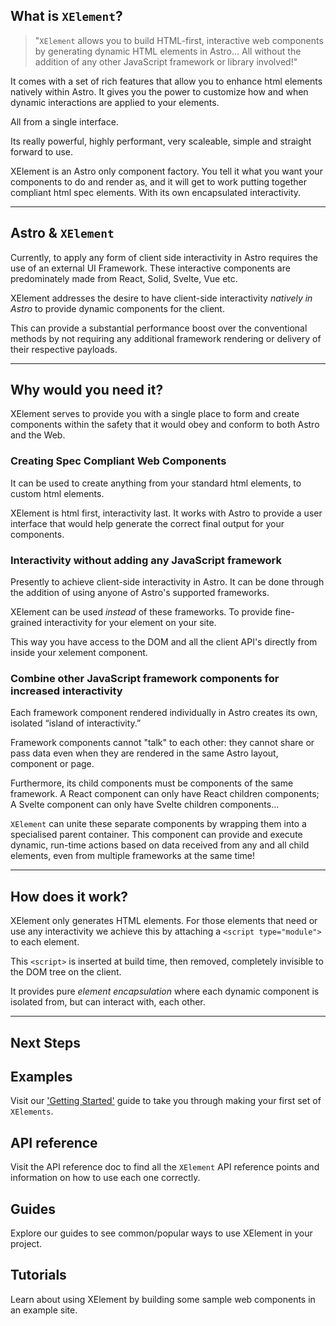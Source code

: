 ## What is `XElement`?

> "`XElement` allows you to build HTML-first, interactive web components by generating dynamic HTML elements in Astro... All without the addition of any other JavaScript framework or library involved!"

It comes with a set of rich features that allow you to enhance html elements natively within Astro. It gives you the power to customize how and when dynamic interactions are applied to your elements.

All from a single interface.

Its really powerful, highly performant, very scaleable, simple and straight forward to use.

XElement is an Astro only component factory. You tell it what you want your components to do and render as, and it will get to work putting together compliant html spec elements. With its own encapsulated interactivity.

------------------

## Astro & `XElement`

Currently, to apply any form of client side interactivity in Astro requires the use of an external UI Framework. These interactive components are predominately made from React, Solid, Svelte, Vue etc.

XElement addresses the desire to have client-side interactivity *natively in Astro* to provide dynamic components for the client.

This can provide a substantial performance boost over the conventional methods by not requiring any additional framework rendering or delivery of their respective payloads.

------------------

## Why would you need it?

XElement serves to provide you with a single place to form and create components within the safety that it would obey and conform to both Astro and the Web.

### Creating Spec Compliant Web Components

It can be used to create anything from your standard html elements, to custom html elements.

XElement is html first, interactivity last. It works with Astro to provide a user interface that would help generate the correct final output for your components.

### Interactivity without adding any JavaScript framework

Presently to achieve client-side interactivity in Astro. It can be done through the addition of using anyone of Astro's supported frameworks.

XElement can be used *instead* of these frameworks. To provide fine-grained interactivity for your element on your site.

This way you have access to the DOM and all the client API's directly from inside your xelement component.

### Combine other JavaScript framework components for increased interactivity

Each framework component rendered individually in Astro creates its own, isolated “island of interactivity.”

Framework components cannot "talk" to each other: they cannot share or pass data even when they are rendered in the same Astro layout, component or page.

Furthermore, its child components must be components of the same framework. A React component can only have React children components; A Svelte component can only have Svelte children components...

`XElement` can unite these separate components by wrapping them into a specialised parent container. This component can provide and execute dynamic, run-time actions based on data received from any and all child elements, even from multiple frameworks at the same time!

------------------

## How does it work?

XElement only generates HTML elements. For those elements that need or use any interactivity we achieve this by attaching a `<script type="module">` to each element.

This `<script>` is inserted at build time, then removed, completely invisible to the DOM tree on the client. 

It provides pure *element encapsulation* where each dynamic component is isolated from, but can interact with, each other.

------------------

## Next Steps

## Examples

Visit our ['Getting Started'](Getting_Started.md) guide to take you through making your first set of `XElements`.

## API reference

Visit the API reference doc to find all the `XElement` API reference points and information on how to use each one correctly.

## Guides
Explore our guides to see common/popular ways to use XElement in your project.

## Tutorials
Learn about using XElement by building some sample web components in an example site.